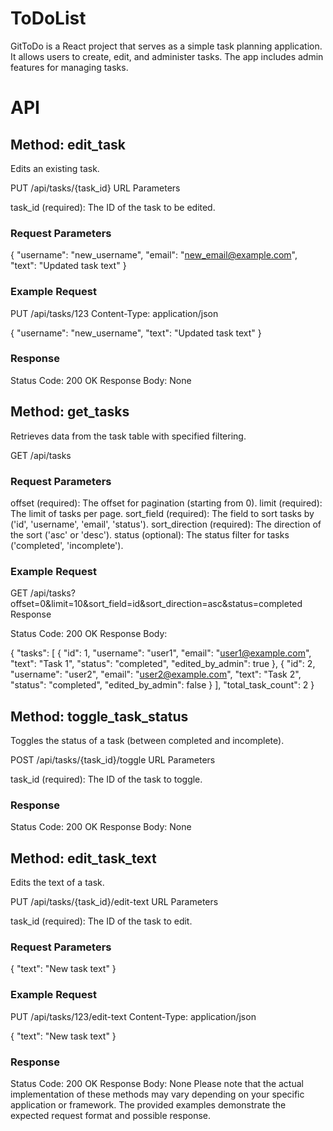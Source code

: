 # ToDoList
GitToDo is a React project that serves as a simple task planning application. It allows users to create, edit, and administer tasks. The app includes admin features for managing tasks.

# API
## Method: edit_task
Edits an existing task.

PUT /api/tasks/{task_id}
URL Parameters

task_id (required): The ID of the task to be edited.
### Request Parameters

{
  "username": "new_username",
  "email": "new_email@example.com",
  "text": "Updated task text"
}

### Example Request

PUT /api/tasks/123
Content-Type: application/json

{
  "username": "new_username",
  "text": "Updated task text"
}

### Response

Status Code: 200 OK
Response Body: None

## Method: get_tasks

Retrieves data from the task table with specified filtering.

GET /api/tasks

### Request Parameters

offset (required): The offset for pagination (starting from 0).
limit (required): The limit of tasks per page.
sort_field (required): The field to sort tasks by ('id', 'username', 'email', 'status').
sort_direction (required): The direction of the sort ('asc' or 'desc').
status (optional): The status filter for tasks ('completed', 'incomplete').

### Example Request

GET /api/tasks?offset=0&limit=10&sort_field=id&sort_direction=asc&status=completed
Response

Status Code: 200 OK
Response Body:

{
  "tasks": [
    {
      "id": 1,
      "username": "user1",
      "email": "user1@example.com",
      "text": "Task 1",
      "status": "completed",
      "edited_by_admin": true
    },
    {
      "id": 2,
      "username": "user2",
      "email": "user2@example.com",
      "text": "Task 2",
      "status": "completed",
      "edited_by_admin": false
    }
  ],
  "total_task_count": 2
}

## Method: toggle_task_status

Toggles the status of a task (between completed and incomplete).

POST /api/tasks/{task_id}/toggle
URL Parameters

task_id (required): The ID of the task to toggle.

### Response

Status Code: 200 OK
Response Body: None

## Method: edit_task_text
Edits the text of a task.

PUT /api/tasks/{task_id}/edit-text
URL Parameters

task_id (required): The ID of the task to edit.

### Request Parameters

{
  "text": "New task text"
}

### Example Request

PUT /api/tasks/123/edit-text
Content-Type: application/json

{
  "text": "New task text"
}

### Response

Status Code: 200 OK
Response Body: None
Please note that the actual implementation of these methods may vary depending on your specific application or framework. The provided examples demonstrate the expected request format and possible response.
